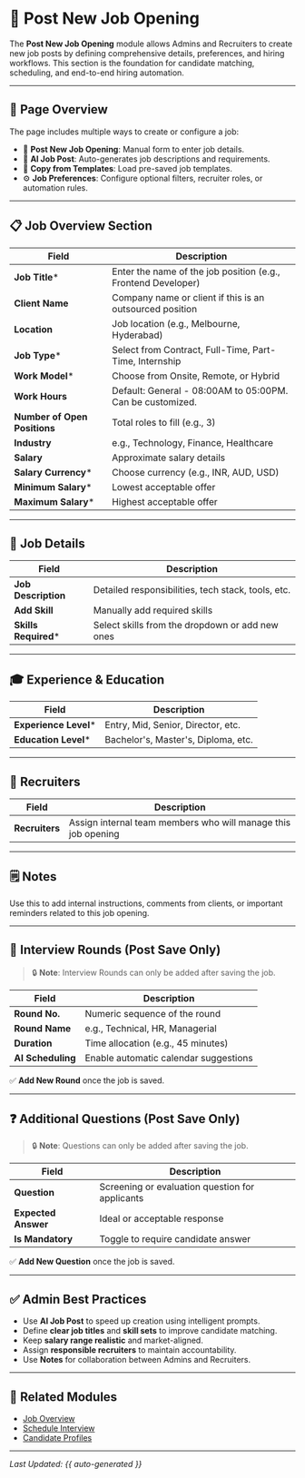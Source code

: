 # 📢 Post New Job Opening

The **Post New Job Opening** module allows Admins and Recruiters to create new job posts by defining comprehensive details, preferences, and hiring workflows. This section is the foundation for candidate matching, scheduling, and end-to-end hiring automation.

---

## 🧠 Page Overview

The page includes multiple ways to create or configure a job:

- 🔹 **Post New Job Opening**: Manual form to enter job details.
- 🤖 **AI Job Post**: Auto-generates job descriptions and requirements.
- 📄 **Copy from Templates**: Load pre-saved job templates.
- ⚙️ **Job Preferences**: Configure optional filters, recruiter roles, or automation rules.

---

## 📋 Job Overview Section

| Field | Description |
|-------|-------------|
| **Job Title*** | Enter the name of the job position (e.g., Frontend Developer) |
| **Client Name** | Company name or client if this is an outsourced position |
| **Location** | Job location (e.g., Melbourne, Hyderabad) |
| **Job Type*** | Select from Contract, Full-Time, Part-Time, Internship |
| **Work Model*** | Choose from Onsite, Remote, or Hybrid |
| **Work Hours** | Default: General - 08:00AM to 05:00PM. Can be customized. |
| **Number of Open Positions** | Total roles to fill (e.g., 3) |
| **Industry** | e.g., Technology, Finance, Healthcare |
| **Salary** | Approximate salary details |
| **Salary Currency*** | Choose currency (e.g., INR, AUD, USD) |
| **Minimum Salary*** | Lowest acceptable offer |
| **Maximum Salary*** | Highest acceptable offer |

---

## 📝 Job Details

| Field | Description |
|-------|-------------|
| **Job Description** | Detailed responsibilities, tech stack, tools, etc. |
| **Add Skill** | Manually add required skills |
| **Skills Required*** | Select skills from the dropdown or add new ones |

---

## 🎓 Experience & Education

| Field | Description |
|-------|-------------|
| **Experience Level*** | Entry, Mid, Senior, Director, etc. |
| **Education Level*** | Bachelor's, Master's, Diploma, etc. |

---

## 👥 Recruiters

| Field | Description |
|-------|-------------|
| **Recruiters** | Assign internal team members who will manage this job opening |

---

## 🗒 Notes

Use this to add internal instructions, comments from clients, or important reminders related to this job opening.

---

## 🧪 Interview Rounds (Post Save Only)

> 🔒 **Note**: Interview Rounds can only be added after saving the job.

| Field | Description |
|-------|-------------|
| **Round No.** | Numeric sequence of the round |
| **Round Name** | e.g., Technical, HR, Managerial |
| **Duration** | Time allocation (e.g., 45 minutes) |
| **AI Scheduling** | Enable automatic calendar suggestions |

✅ **Add New Round** once the job is saved.

---

## ❓ Additional Questions (Post Save Only)

> 🔒 **Note**: Questions can only be added after saving the job.

| Field | Description |
|-------|-------------|
| **Question** | Screening or evaluation question for applicants |
| **Expected Answer** | Ideal or acceptable response |
| **Is Mandatory** | Toggle to require candidate answer |

✅ **Add New Question** once the job is saved.

---

## ✅ Admin Best Practices

- Use **AI Job Post** to speed up creation using intelligent prompts.
- Define **clear job titles** and **skill sets** to improve candidate matching.
- Keep **salary range realistic** and market-aligned.
- Assign **responsible recruiters** to maintain accountability.
- Use **Notes** for collaboration between Admins and Recruiters.

---

## 🔗 Related Modules

- [Job Overview](#/job-overview)
- [Schedule Interview](#/schedule-interview)
- [Candidate Profiles](#/candidate-profiles)

---

_Last Updated: {{ auto-generated }}_

